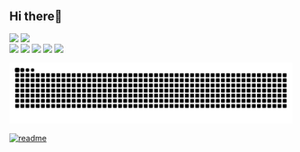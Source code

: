  ## Hi there👋

<div>
  <img height="180em" src="https://github-readme-stats.vercel.app/api?username=gabrielgasperi&show_icons=true&theme=dracula&include_all_commits=true&count_private=true">
  <img height="180em" src="https://github-readme-stats.vercel.app/api/top-langs/?username=gabrielgasperi&layout-compact&langs_count=16&theme=dracula">
</div>

<div>
  <a href="https://www.instagram.com/gabrielgasperig/" target="_blank"><img src="https://img.shields.io/badge/Instagram-E4405F?style=for-the-badge&logo=instagram&logoColor=white" target="_blank"></a>
  <a href="https://www.twitch.tv/gabrielgasperig" target="_blank"><img src="https://img.shields.io/badge/Twitch-9146FF?style=for-the-badge&logo=twitch&logoColor=white" target="_blank"></a>
  <a href="" target="_blank"><img src="https://img.shields.io/badge/Discord-7289DA?style=for-the-badge&logo=discord&logoColor=white" target="_blank"></a>
  <a href="mailto:gaabrielgasperi@gmail.com" target="_blank"><img src="https://img.shields.io/badge/Gmail-D14836?style=for-the-badge&logo=gmail&logoColor=white" target="_blank"></a>
  <a href="https://www.linkedin.com/in/gabriel-gasperi-9a4095306/" target="_blank"><img src="https://img.shields.io/badge/LinkedIn-0077B5?style=for-the-badge&logo=linkedin&logoColor=white" target="_blank"></a>
</div>

![snake animation](https://github.com/gabrielgasperig/gabrielgasperig/blob/output/github-contribution-grid-snake.svg)

[![readme](https://github-readme-stats.vercel.app/api/pin/?username=gabrielgasperig&repo=gabrielgasperig&theme=react)](https://github.com/gabrielgasperig/gabrielgasperig)
